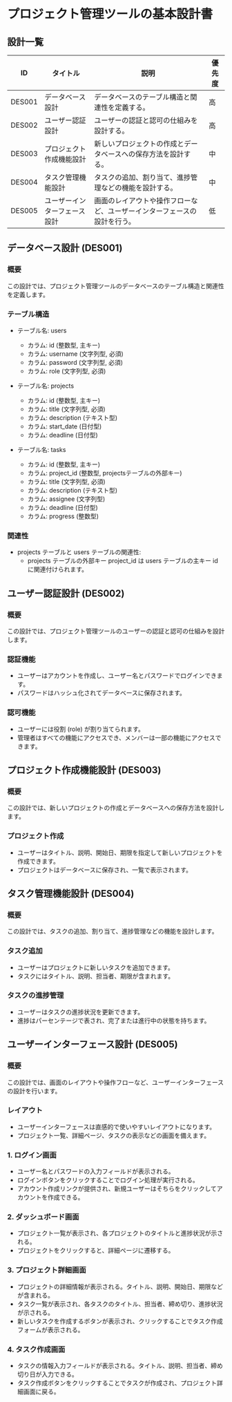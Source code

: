# プロジェクト管理ツールの基本設計書

## 設計一覧

| ID    | タイトル                | 説明                                               | 優先度 |
|-------|-----------------------|----------------------------------------------------|-------|
| DES001| データベース設計        | データベースのテーブル構造と関連性を定義する。        | 高  |
| DES002| ユーザー認証設計        | ユーザーの認証と認可の仕組みを設計する。             | 高  |
| DES003| プロジェクト作成機能設計| 新しいプロジェクトの作成とデータベースへの保存方法を設計する。 | 中  |
| DES004| タスク管理機能設計      | タスクの追加、割り当て、進捗管理などの機能を設計する。| 中  |
| DES005| ユーザーインターフェース設計 | 画面のレイアウトや操作フローなど、ユーザーインターフェースの設計を行う。 | 低  |

## データベース設計 (DES001)

### 概要
この設計では、プロジェクト管理ツールのデータベースのテーブル構造と関連性を定義します。

### テーブル構造
- テーブル名: users
  - カラム: id (整数型, 主キー)
  - カラム: username (文字列型, 必須)
  - カラム: password (文字列型, 必須)
  - カラム: role (文字列型, 必須)

- テーブル名: projects
  - カラム: id (整数型, 主キー)
  - カラム: title (文字列型, 必須)
  - カラム: description (テキスト型)
  - カラム: start_date (日付型)
  - カラム: deadline (日付型)

- テーブル名: tasks
  - カラム: id (整数型, 主キー)
  - カラム: project_id (整数型, projectsテーブルの外部キー)
  - カラム: title (文字列型, 必須)
  - カラム: description (テキスト型)
  - カラム: assignee (文字列型)
  - カラム: deadline (日付型)
  - カラム: progress (整数型)

### 関連性
- projects テーブルと users テーブルの関連性:
  - projects テーブルの外部キー project_id は users テーブルの主キー id に関連付けられます。

## ユーザー認証設計 (DES002)

### 概要
この設計では、プロジェクト管理ツールのユーザーの認証と認可の仕組みを設計します。

### 認証機能
- ユーザーはアカウントを作成し、ユーザー名とパスワードでログインできます。
- パスワードはハッシュ化されてデータベースに保存されます。

### 認可機能
- ユーザーには役割 (role) が割り当てられます。
- 管理者はすべての機能にアクセスでき、メンバーは一部の機能にアクセスできます。

## プロジェクト作成機能設計 (DES003)

### 概要
この設計では、新しいプロジェクトの作成とデータベースへの保存方法を設計します。

### プロジェクト作成
- ユーザーはタイトル、説明、開始日、期限を指定して新しいプロジェクトを作成できます。
- プロジェクトはデータベースに保存され、一覧で表示されます。

## タスク管理機能設計 (DES004)

### 概要
この設計では、タスクの追加、割り当て、進捗管理などの機能を設計します。

### タスク追加
- ユーザーはプロジェクトに新しいタスクを追加できます。
- タスクにはタイトル、説明、担当者、期限が含まれます。

### タスクの進捗管理
- ユーザーはタスクの進捗状況を更新できます。
- 進捗はパーセンテージで表され、完了または進行中の状態を持ちます。

## ユーザーインターフェース設計 (DES005)

### 概要
この設計では、画面のレイアウトや操作フローなど、ユーザーインターフェースの設計を行います。

### レイアウト
- ユーザーインターフェースは直感的で使いやすいレイアウトになります。
- プロジェクト一覧、詳細ページ、タスクの表示などの画面を備えます。

### 1. ログイン画面

- ユーザー名とパスワードの入力フィールドが表示される。
- ログインボタンをクリックすることでログイン処理が実行される。
- アカウント作成リンクが提供され、新規ユーザーはそちらをクリックしてアカウントを作成できる。

### 2. ダッシュボード画面

- プロジェクト一覧が表示され、各プロジェクトのタイトルと進捗状況が示される。
- プロジェクトをクリックすると、詳細ページに遷移する。

### 3. プロジェクト詳細画面

- プロジェクトの詳細情報が表示される。タイトル、説明、開始日、期限などが含まれる。
- タスク一覧が表示され、各タスクのタイトル、担当者、締め切り、進捗状況が示される。
- 新しいタスクを作成するボタンが表示され、クリックすることでタスク作成フォームが表示される。

### 4. タスク作成画面

- タスクの情報入力フィールドが表示される。タイトル、説明、担当者、締め切り日が入力できる。
- タスク作成ボタンをクリックすることでタスクが作成され、プロジェクト詳細画面に戻る。


